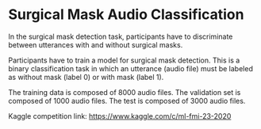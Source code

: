 # Surgical Mask Audio Classification

In the surgical mask detection task, participants have to discriminate between utterances with and without surgical masks.  

Participants have to train a model for surgical mask detection. This is a binary classification task in which an utterance (audio file) must be labeled as without mask (label 0) or with mask (label 1).  

The training data is composed of 8000 audio files. The validation set is composed of 1000 audio files. The test is composed of 3000 audio files.  

Kaggle competition link: https://www.kaggle.com/c/ml-fmi-23-2020  
